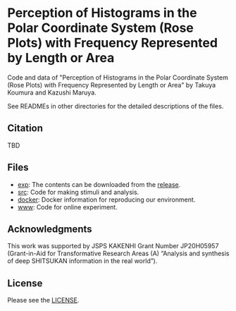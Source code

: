 # Perception of Histograms in the Polar Coordinate System (Rose Plots) with Frequency Represented by Length or Area
Code and data of "Perception of Histograms in the Polar Coordinate System (Rose Plots) with Frequency Represented by Length or Area" by Takuya Koumura and Kazushi Maruya.

See READMEs in other directories for the detailed descriptions of the files.

## Citation
TBD

## Files
- [exp](exp): The contents can be downloaded from the [release](https://github.com/cycentum/Perception-of-Histograms-in-the-Polar-Coordinate/releases).
- [src](src): Code for making stimuli and analysis.
- [docker](docker): Docker information for reproducing our environment.
- [www](www): Code for online experiment.

## Acknowledgments
This work was supported by JSPS KAKENHI Grant Number JP20H05957 (Grant-in-Aid for Transformative Research Areas (A) “Analysis and synthesis of deep SHITSUKAN information in the real world”).

## License
Please see the [LICENSE](LICENSE).

